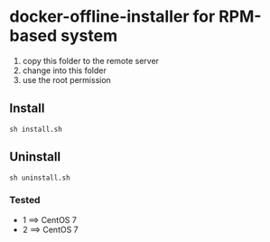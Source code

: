 # docker-offline-installer for RPM-based system

1. copy this folder to the remote server
2. change into this folder
3. use the root permission

## Install

`sh install.sh`

## Uninstall

`sh uninstall.sh`

### Tested

- 1 ==> CentOS 7
- 2 ==> CentOS 7